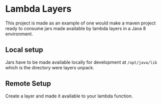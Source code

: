 # Lambda Layers
This project is made as an example of one would make a maven project ready to consume jars made available by lambda layers in a Java 8 environment.

## Local setup
Jars have to be made available locally for development at `/opt/java/lib` which is the directory were layers unpack.

## Remote Setup
Create a layer and made it available to your lambda function.